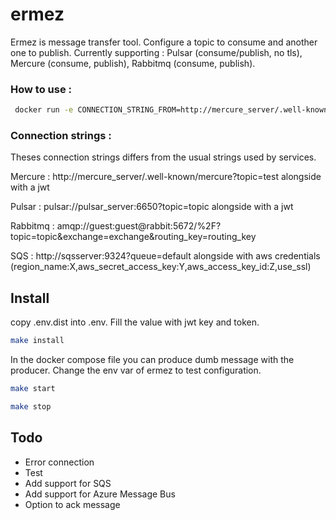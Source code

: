 # ermez

Ermez is message transfer tool. Configure a topic to consume and another one to publish.
Currently supporting : Pulsar (consume/publish, no tls), Mercure (consume, publish), Rabbitmq (consume, publish).

### How to use :

```bash
 docker run -e CONNECTION_STRING_FROM=http://mercure_server/.well-known/mercure?topic=test -e CREDENTIALS_FROM=jwt -e CONNECTION_STRING_TO=amqp://guest:guest@rabbit:5672/%2F?topic=topic&exchange=exchange&routing_key=routing_key ggekos/ermez
```

### Connection strings :

Theses connection strings differs from the usual strings used by services.


Mercure : http://mercure_server/.well-known/mercure?topic=test alongside with a jwt

Pulsar : pulsar://pulsar_server:6650?topic=topic alongside with a jwt

Rabbitmq : amqp://guest:guest@rabbit:5672/%2F?topic=topic&exchange=exchange&routing_key=routing_key

SQS : http://sqsserver:9324?queue=default alongside with aws credentials (region_name:X,aws_secret_access_key:Y,aws_access_key_id:Z,use_ssl)

## Install

copy .env.dist into .env. Fill the value with jwt key and token.

```bash
make install
```

In the docker compose file you can produce dumb message with the producer.
Change the env var of ermez to test configuration.

```bash
make start

make stop
```

## Todo
- Error connection
- Test
- Add support for SQS
- Add support for Azure Message Bus
- Option to ack message
